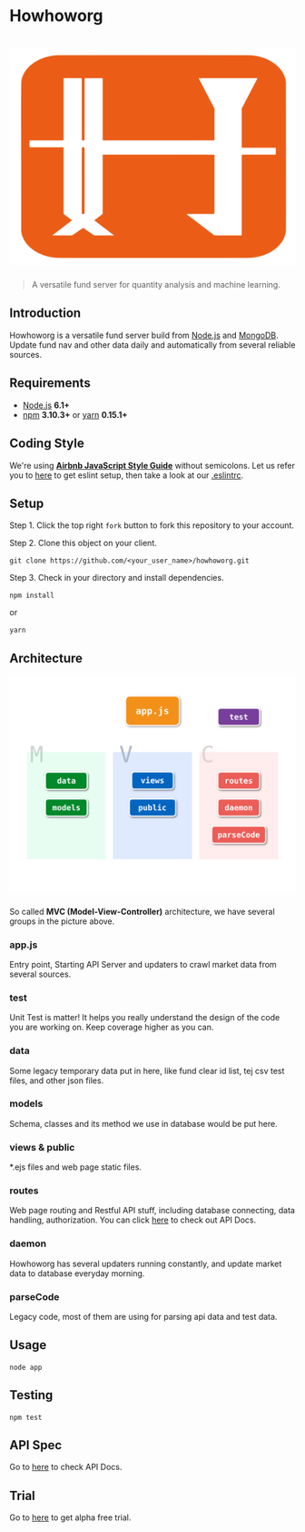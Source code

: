 # Howhoworg

<h1 align="center">
	<img width="720" src="public/images/biglogo.png" alt="awesome">
</h1>

> A versatile fund server for quantity analysis and machine learning.

## Introduction
Howhoworg is a versatile fund server build from [Node.js](https://nodejs.org) and [MongoDB](https://www.mongodb.com). Update fund nav and other data daily and automatically from several reliable sources.

## Requirements
- [Node.js](https://nodejs.org) **6.1+**
- [npm](https://www.npmjs.com) **3.10.3+** or [yarn](https://yarnpkg.com) **0.15.1+**

## Coding Style
We're using **[Airbnb JavaScript Style Guide](https://github.com/airbnb/javascript)** without semicolons. Let us refer you to [here](https://github.com/airbnb/javascript/tree/master/packages/eslint-config-airbnb) to get eslint setup, then take a look at our [.eslintrc](https://github.com/HowFintech/howhoworg/blob/master/.eslintrc).

## Setup
Step 1. Click the top right `fork` button to fork this repository to your account.

Step 2. Clone this object on your client.

```
git clone https://github.com/<your_user_name>/howhoworg.git
```
Step 3. Check in your directory and install dependencies.

```
npm install
```
or

```
yarn
```

## Architecture

<h5 align="center">
	<img width="720" src="public/images/structure.png" alt="awesome">
</h5>

So called **MVC (Model-View-Controller)** architecture, we have several groups in the picture above.

### app.js
Entry point, Starting API Server and updaters to crawl market data from several sources.

### test
Unit Test is matter! It helps you really understand the design of the code you are working on. Keep coverage higher as you can.

### data
Some legacy temporary data put in here, like fund clear id list, tej csv test files, and other json files.

### models
Schema, classes and its method we use in database would be put here.

### views & public
*.ejs files and web page static files.

### routes
Web page routing and Restful API stuff, including database connecting, data handling, authorization. You can click [here](http://howfintech.com/api/docs) to check out API Docs.

### daemon
Howhoworg has several updaters running constantly, and update market data to database everyday morning.

### parseCode
Legacy code, most of them are using for parsing api data and test data.


## Usage
```
node app

```

## Testing
```
npm test
```

## API Spec
Go to [here](http://howfintech.com/api/docs) to check API Docs.


## Trial
Go to [here](http://howfintech.com/example) to get alpha free trial.

